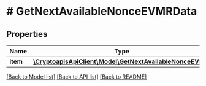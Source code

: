 # # GetNextAvailableNonceEVMRData

## Properties

Name | Type | Description | Notes
------------ | ------------- | ------------- | -------------
**item** | [**\CryptoapisApiClient\Model\GetNextAvailableNonceEVMRI**](GetNextAvailableNonceEVMRI.md) |  |

[[Back to Model list]](../../README.md#models) [[Back to API list]](../../README.md#endpoints) [[Back to README]](../../README.md)
